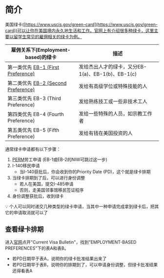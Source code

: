 # 简介
美国绿卡([https://www.uscis.gov/green-card](https://www.uscis.gov/green-card))可以让你在美国境内永久地生活和工作。官网上有介绍很多种绿卡，这里主要以留学生常见的雇佣相关的绿卡为例。

雇佣关系下(Employment-based)的绿卡 | 描述
------------ | -------------
第一类优先 [EB-1 (First Preference)](EB-1.md)  | 发给杰出人才的绿卡，又分EB-1(a)、EB-1(b)、EB-1(c)
第二类优先 [EB-2 (Second Preference)](EB-2.md) | 发给有高级学位或特殊技能的人
第三类优先 EB-3 (Third Preference)  | 发给熟练技工或一些非技术工人
第四类优先 EB-4 (Fourth Preference) | 发给一些特殊的人员，如宗教工作者
第五类优先 EB-5 (Fifth Preference)  | 发给有钱在美国投资的人

通常绿卡申请都有以下步骤：
1. [PERM](https://www.uscis.gov/working-in-the-united-states/permanent-workers)劳工申请 (EB-1或EB-2的NIW可跳过这一步)
2. I-140移民申请
   - 当I-140获批后，你会收到你的Priority Date (PD)，这个就是绿卡排期
3. 当绿卡排期到了后，可以进行身份调整
   - 若人在美国，提交I-485申请
   - 否则，走美国领事馆移民签证程序
4. 身份调整获批后，收到绿卡

:bulb: 个人可以同时递交几种类型的绿卡申请，当其中一种申请完成拿到绿卡后，把其它的申请取消就可以了


## 查看绿卡排期
进入[官网](https://travel.state.gov/content/travel/en/legal/visa-law0/visa-bulletin.html)点开"Current Visa Bulletin"，找到"EMPLOYMENT-BASED PREFERENCES"下的表A和表B。
- 若PD日期早于表A，说明你的绿卡批准结果出来了
- 若PD日期早于表B，说明你的排期到了，可以申请身份调整，但绿卡批准结果还得看表A


